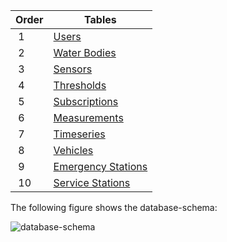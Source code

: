 | Order | Tables |
|--|--------|
| 1 | [Users](../schemas/1_users) |
| 2 | [Water Bodies](../schemas/2_water_bodies) |
| 3 | [Sensors](../schemas/3_sensors) |
| 4 | [Thresholds](../schemas/4_thresholds) |
| 5 | [Subscriptions](../schemas/5_subscriptions) |
| 6 | [Measurements](../schemas/6_measurements) |
| 7 | [Timeseries](../schemas/7_timeseries) |
| 8 | [Vehicles](../schemas/8_vehicles) |
| 9 | [Emergency Stations](../schemas/9_emergency_stations) |
| 10 | [Service Stations](../schemas/10_service_stations) |

The following figure shows the database-schema:

![database-schema](../img/database-schema.png)
